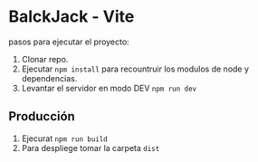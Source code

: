 # BalckJack - Vite

pasos para ejecutar el proyecto:

1. Clonar repo.
2. Ejecutar ``` npm install ``` para recountruir los modulos de node y dependencias.
3. Levantar el servidor en modo DEV ``` npm run dev ```

## Producción

1. Ejecurat ``` npm run build ```
2. Para despliege tomar la carpeta ``` dist ```

